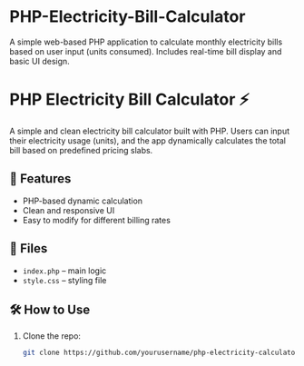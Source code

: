 # PHP-Electricity-Bill-Calculator
A simple web-based PHP application to calculate monthly electricity bills based on user input (units consumed). Includes real-time bill display and basic UI design.
# PHP Electricity Bill Calculator ⚡

A simple and clean electricity bill calculator built with PHP. Users can input their electricity usage (units), and the app dynamically calculates the total bill based on predefined pricing slabs.

## 🚀 Features

- PHP-based dynamic calculation
- Clean and responsive UI
- Easy to modify for different billing rates


## 📂 Files

- `index.php` – main logic
- `style.css` – styling file

## 🛠️ How to Use

1. Clone the repo:
   ```bash
   git clone https://github.com/yourusername/php-electricity-calculator.git
